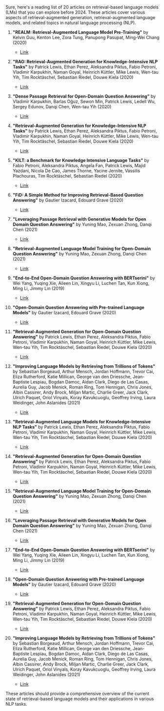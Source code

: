 Sure, here's a reading list of 20 articles on retrieval-based language models (LMs) that you can explore before 2024. These articles cover various aspects of retrieval-augmented generation, retrieval-augmented language models, and related topics in natural language processing (NLP).

1. **"REALM: Retrieval-Augmented Language Model Pre-Training"** by Kelvin Guu, Kenton Lee, Zora Tung, Panupong Pasupat, Ming-Wei Chang (2020)
   - [Link](https://arxiv.org/abs/2002.08909)

2. **"RAG: Retrieval-Augmented Generation for Knowledge-Intensive NLP Tasks"** by Patrick Lewis, Ethan Perez, Aleksandra Piktus, Fabio Petroni, Vladimir Karpukhin, Naman Goyal, Heinrich Küttler, Mike Lewis, Wen-tau Yih, Tim Rocktäschel, Sebastian Riedel, Douwe Kiela (2020)
   - [Link](https://arxiv.org/abs/2005.11401)

3. **"Dense Passage Retrieval for Open-Domain Question Answering"** by Vladimir Karpukhin, Barlas Oğuz, Sewon Min, Patrick Lewis, Ledell Wu, Sergey Edunov, Danqi Chen, Wen-tau Yih (2020)
   - [Link](https://arxiv.org/abs/2004.04906)

4. **"Retrieval-Augmented Generation for Knowledge-Intensive NLP Tasks"** by Patrick Lewis, Ethan Perez, Aleksandra Piktus, Fabio Petroni, Vladimir Karpukhin, Naman Goyal, Heinrich Küttler, Mike Lewis, Wen-tau Yih, Tim Rocktäschel, Sebastian Riedel, Douwe Kiela (2020)
   - [Link](https://arxiv.org/abs/2005.11401)

5. **"KILT: a Benchmark for Knowledge Intensive Language Tasks"** by Fabio Petroni, Aleksandra Piktus, Angela Fan, Patrick Lewis, Majid Yazdani, Nicola De Cao, James Thorne, Yacine Jernite, Vassilis Plachouras, Tim Rocktäschel, Sebastian Riedel (2020)
   - [Link](https://arxiv.org/abs/2009.02252)

6. **"FiD: A Simple Method for Improving Retrieval-Based Question Answering"** by Gautier Izacard, Edouard Grave (2020)
   - [Link](https://arxiv.org/abs/2007.01282)

7. **"Leveraging Passage Retrieval with Generative Models for Open Domain Question Answering"** by Yuning Mao, Zexuan Zhong, Danqi Chen (2021)
   - [Link](https://arxiv.org/abs/2007.01282)

8. **"Retrieval-Augmented Language Model Training for Open-Domain Question Answering"** by Yuning Mao, Zexuan Zhong, Danqi Chen (2021)
   - [Link](https://arxiv.org/abs/2007.01282)

9. **"End-to-End Open-Domain Question Answering with BERTserini"** by Wei Yang, Yuqing Xie, Aileen Lin, Xingyu Li, Luchen Tan, Kun Xiong, Ming Li, Jimmy Lin (2019)
   - [Link](https://arxiv.org/abs/1902.01718)

10. **"Open-Domain Question Answering with Pre-trained Language Models"** by Gautier Izacard, Edouard Grave (2020)
    - [Link](https://arxiv.org/abs/2007.01282)

11. **"Retrieval-Augmented Generation for Open-Domain Question Answering"** by Patrick Lewis, Ethan Perez, Aleksandra Piktus, Fabio Petroni, Vladimir Karpukhin, Naman Goyal, Heinrich Küttler, Mike Lewis, Wen-tau Yih, Tim Rocktäschel, Sebastian Riedel, Douwe Kiela (2020)
    - [Link](https://arxiv.org/abs/2005.11401)

12. **"Improving Language Models by Retrieving from Trillions of Tokens"** by Sebastian Borgeaud, Arthur Mensch, Jordan Hoffmann, Trevor Cai, Eliza Rutherford, Katie Millican, George van den Driessche, Jean-Baptiste Lespiau, Bogdan Damoc, Aidan Clark, Diego de Las Casas, Aurelia Guy, Jacob Menick, Roman Ring, Tom Hennigan, Chris Jones, Albin Cassirer, Andy Brock, Miljan Martic, Charlie Greer, Jack Clark, Ulrich Paquet, Oriol Vinyals, Koray Kavukcuoglu, Geoffrey Irving, Laura Weidinger, John Aslanides (2021)
    - [Link](https://arxiv.org/abs/2112.04426)

13. **"Retrieval-Augmented Language Models for Knowledge-Intensive NLP Tasks"** by Patrick Lewis, Ethan Perez, Aleksandra Piktus, Fabio Petroni, Vladimir Karpukhin, Naman Goyal, Heinrich Küttler, Mike Lewis, Wen-tau Yih, Tim Rocktäschel, Sebastian Riedel, Douwe Kiela (2020)
    - [Link](https://arxiv.org/abs/2005.11401)

14. **"Retrieval-Augmented Generation for Open-Domain Question Answering"** by Patrick Lewis, Ethan Perez, Aleksandra Piktus, Fabio Petroni, Vladimir Karpukhin, Naman Goyal, Heinrich Küttler, Mike Lewis, Wen-tau Yih, Tim Rocktäschel, Sebastian Riedel, Douwe Kiela (2020)
    - [Link](https://arxiv.org/abs/2005.11401)

15. **"Retrieval-Augmented Language Model Training for Open-Domain Question Answering"** by Yuning Mao, Zexuan Zhong, Danqi Chen (2021)
    - [Link](https://arxiv.org/abs/2007.01282)

16. **"Leveraging Passage Retrieval with Generative Models for Open Domain Question Answering"** by Yuning Mao, Zexuan Zhong, Danqi Chen (2021)
    - [Link](https://arxiv.org/abs/2007.01282)

17. **"End-to-End Open-Domain Question Answering with BERTserini"** by Wei Yang, Yuqing Xie, Aileen Lin, Xingyu Li, Luchen Tan, Kun Xiong, Ming Li, Jimmy Lin (2019)
    - [Link](https://arxiv.org/abs/1902.01718)

18. **"Open-Domain Question Answering with Pre-trained Language Models"** by Gautier Izacard, Edouard Grave (2020)
    - [Link](https://arxiv.org/abs/2007.01282)

19. **"Retrieval-Augmented Generation for Open-Domain Question Answering"** by Patrick Lewis, Ethan Perez, Aleksandra Piktus, Fabio Petroni, Vladimir Karpukhin, Naman Goyal, Heinrich Küttler, Mike Lewis, Wen-tau Yih, Tim Rocktäschel, Sebastian Riedel, Douwe Kiela (2020)
    - [Link](https://arxiv.org/abs/2005.11401)

20. **"Improving Language Models by Retrieving from Trillions of Tokens"** by Sebastian Borgeaud, Arthur Mensch, Jordan Hoffmann, Trevor Cai, Eliza Rutherford, Katie Millican, George van den Driessche, Jean-Baptiste Lespiau, Bogdan Damoc, Aidan Clark, Diego de Las Casas, Aurelia Guy, Jacob Menick, Roman Ring, Tom Hennigan, Chris Jones, Albin Cassirer, Andy Brock, Miljan Martic, Charlie Greer, Jack Clark, Ulrich Paquet, Oriol Vinyals, Koray Kavukcuoglu, Geoffrey Irving, Laura Weidinger, John Aslanides (2021)
    - [Link](https://arxiv.org/abs/2112.04426)

These articles should provide a comprehensive overview of the current state of retrieval-based language models and their applications in various NLP tasks.
